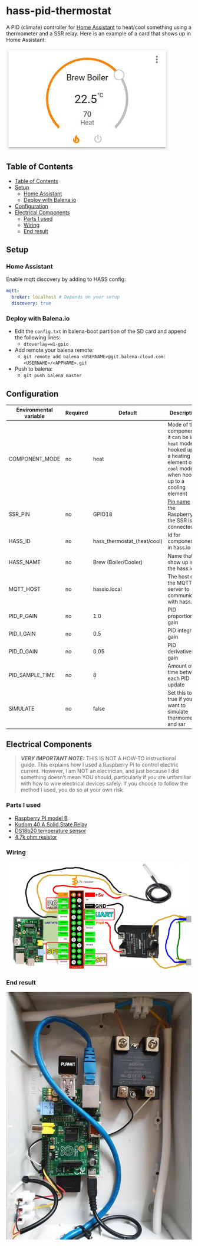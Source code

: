 <h1>hass-pid-thermostat</h1>

A PID (climate) controller for [Home Assistant](https://www.home-assistant.io/) to heat/cool something using a thermometer and a SSR relay. Here is an example of a card that shows up in Home Assistant:

![Card](docs/hass_card.jpg)

## Table of Contents

- [Table of Contents](#table-of-contents)
- [Setup](#setup)
  - [Home Assistant](#home-assistant)
  - [Deploy with Balena.io](#deploy-with-balenaio)
- [Configuration](#configuration)
- [Electrical Components](#electrical-components)
  - [Parts I used](#parts-i-used)
  - [Wiring](#wiring)
  - [End result](#end-result)

## Setup

### Home Assistant

Enable mqtt discovery by adding to HASS config:

```yaml
mqtt:
  broker: localhost # Depends on your setup
  discovery: true
```

### Deploy with Balena.io

* Edit the `config.txt` in balena-boot partition of the SD card and append the following lines:
    * `dtoverlay=w1-gpio`
* Add remote your balena remote:
    * `git remote add balena <USERNAME>@git.balena-cloud.com:<USERNAME>/<APPNAME>.git`
* Push to balena:
    * `git push balena master`

## Configuration

| Environmental variable | Required | Default                     | Description                                                                                                                       |
| ---------------------- | -------- | --------------------------- | --------------------------------------------------------------------------------------------------------------------------------- |
| COMPONENT_MODE         | no       | heat                        | Mode of the component, it can be in `heat` mode hooked up to a heating element or `cool` mode when hooked up to a cooling element |
| SSR_PIN                | no       | GPIO18                      | [Pin name](https://gpiozero.readthedocs.io/en/stable/recipes.html#pin-numbering) on the Raspberry PI the SSR is connected to      |
| HASS_ID                | no       | hass_thermostat_(heat/cool) | Id for component in hass.io                                                                                                       |
| HASS_NAME              | no       | Brew (Boiler/Cooler)        | Name that show up in the hass.io UI                                                                                               |
| MQTT_HOST              | no       | hassio.local                | The host of the MQTT server to communicate with hass.io                                                                           |
| PID_P_GAIN             | no       | 1.0                         | PID proportional gain                                                                                                             |
| PID_I_GAIN             | no       | 0.5                         | PID integral gain                                                                                                                 |
| PID_D_GAIN             | no       | 0.05                        | PID derivative gain                                                                                                               |
| PID_SAMPLE_TIME        | no       | 8                           | Amount of time between each PID update                                                                                            |
| SIMULATE               | no       | false                       | Set this to true if you want to simulate thermometer and ssr                                                                      |

## Electrical Components

> **_VERY IMPORTANT NOTE:_**  THIS IS NOT A HOW-TO instructional guide. This explains how I used a Raspberry Pi to control electric current. However, I am NOT an electrician, and just because I did something doesn’t mean YOU should, particularly if you are unfamiliar with how to wire electrical devices safely. If you choose to follow the method I used, you do so at your own risk.

### Parts I used

* [Raspberry PI model B](https://www.google.com/search?q=Raspberry+PI+Model+B)
* [Kudom 40 A Solid State Relay](https://www.google.com/search?q=Kudom+40+A+Solid+State+Relay)
* [DS18b20 temperature sensor](https://www.google.com/search?q=ds18b20+temperature+sensor)
* [4.7k ohm resistor](https://www.google.com/search?q=4.7k+ohm+resistor)

### Wiring

![Wiring1](docs/wiring1.jpg)

### End result

![Wiring2](docs/wiring2.jpg)